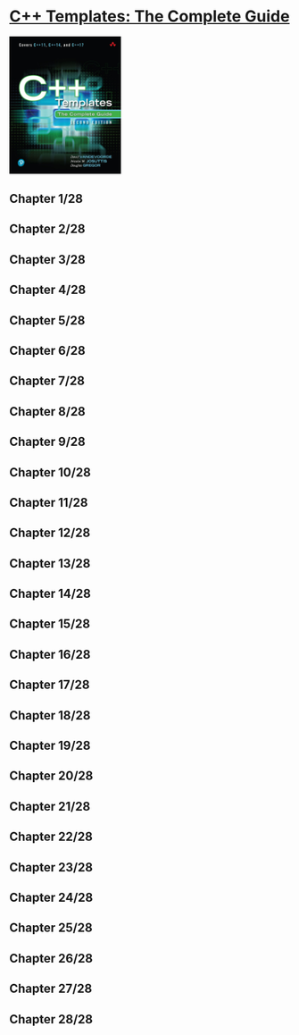 # [C++ Templates: The Complete Guide](https://www.amazon.com/C-Templates-Complete-Guide-2nd/dp/0321714121/ref=d_pd_sbs_sccl_2_2/135-3266014-6825219?pd_rd_w=ewZjh&content-id=amzn1.sym.3676f086-9496-4fd7-8490-77cf7f43f846&pf_rd_p=3676f086-9496-4fd7-8490-77cf7f43f846&pf_rd_r=966WN94GR90F4568NW8V&pd_rd_wg=txJKV&pd_rd_r=a9a546bf-a597-4086-9461-f244251580f6&pd_rd_i=0321714121&psc=1)
<img alt="9780321714121" src="covers/9780321714121.jpg" width="200"/>


## Chapter 1/28
## Chapter 2/28
## Chapter 3/28
## Chapter 4/28
## Chapter 5/28
## Chapter 6/28
## Chapter 7/28
## Chapter 8/28
## Chapter 9/28
## Chapter 10/28
## Chapter 11/28
## Chapter 12/28
## Chapter 13/28
## Chapter 14/28
## Chapter 15/28
## Chapter 16/28
## Chapter 17/28
## Chapter 18/28
## Chapter 19/28
## Chapter 20/28
## Chapter 21/28
## Chapter 22/28
## Chapter 23/28
## Chapter 24/28
## Chapter 25/28
## Chapter 26/28
## Chapter 27/28
## Chapter 28/28
